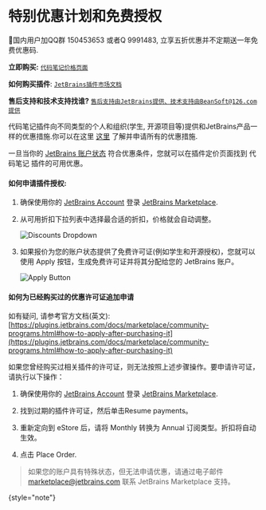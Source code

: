 # 特别优惠计划和免费授权

<tldr>

🌟国内用户加QQ群 150453653 或者Q 9991483, 立享五折优惠并不定期送一年免费优惠码.

**立即购买:** [`代码笔记价格页面`](https://plugins.jetbrains.com/plugin/17501-notes/pricing)

**如何购买插件**: [`JetBrains插件市场文档`](https://plugins.jetbrains.com/docs/marketplace/how-to-buy-a-plugin.html)

**售后支持和技术支持找谁?** [`售后支持由JetBrains提供、技术支持由BeanSoft@126.com提供`](https://plugins.jetbrains.com/docs/marketplace/sales-and-technical-support.html)
</tldr>

代码笔记插件向不同类型的个人和组织(学生, 开源项目等)提供和JetBrains产品一样的优惠措施.你可以在这里 [这里](https://www.jetbrains.com.cn/store/#discounts) 
了解并申请所有的优惠措施.

一旦当你的 [JetBrains 账户状态](https://account.jetbrains.com/) 符合优惠条件，您就可以在插件定价页面找到 代码笔记 插件的可用优惠。

#### 如何申请插件授权:

1.   确保使用你的 [JetBrains 
    Account](https://account.jetbrains.com/login) 登录 [JetBrains Marketplace](https://plugins.jetbrains.com/).

2.  从可用折扣下拉列表中选择最合适的折扣，价格就会自动调整。

    ![Discounts Dropdown](https://plugins.jetbrains.com/docs/marketplace/images/discounts_dropdown.png "Discounts Dropdown")

3.  如果报价为您的账户状态提供了免费许可证(例如学生和开源授权)，您就可以使用 <control>Apply</control> 按钮，生成免费许可证并将其分配给您的 JetBrains 账户。

    ![Apply Button](https://plugins.jetbrains.com/docs/marketplace/images/apply_button.png "Apply Button")


#### 如何为已经购买过的优惠许可证追加申请

如有疑问, 请参考官方文档(英文): [https://plugins.jetbrains.com/docs/marketplace/community-programs.html#how-to-apply-after-purchasing-it](https://plugins.jetbrains.com/docs/marketplace/community-programs.html#how-to-apply-after-purchasing-it)

如果您曾经购买过相关插件的许可证，则无法按照上述步骤操作。要申请许可证，请执行以下操作：

1.  确保使用你的 [JetBrains
    Account](https://account.jetbrains.com/login) 登录 [JetBrains Marketplace](https://plugins.jetbrains.com/).

2.  找到过期的插件许可证，然后单击<control>Resume payments</control>。

3.  重新定向到 eStore 后，请将 <control>Monthly</control> 转换为 <control>Annual</control> 订阅类型。折扣将自动生效。

4.  点击 <control>Place Order</control>.


> 如果您的账户具有特殊状态，但无法申请优惠，请通过电子邮件 [marketplace@jetbrains.com](mailto:marketplace@jetbrains.com) 联系 JetBrains Marketplace 支持。

{style="note"}